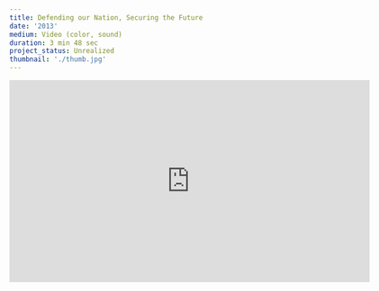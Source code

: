 ```yaml
---
title: Defending our Nation, Securing the Future
date: '2013'
medium: Video (color, sound)
duration: 3 min 48 sec
project_status: Unrealized
thumbnail: './thumb.jpg'
---
```


<iframe src="https://player.vimeo.com/video/86389163?autoplay=0&title=0&byline=0&portrait=0" width="640" height="360" frameborder="0" webkitallowfullscreen mozallowfullscreen allowfullscreen></iframe>
